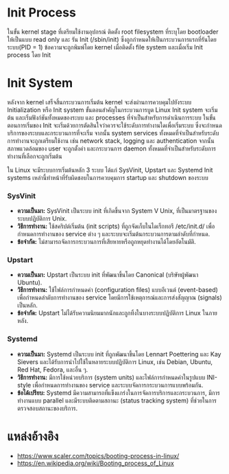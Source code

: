 # Init Process
ในขั้น kernel stage ที่เตรียมใช้งานอุปกรณ์ ติดตั้ง root filesystem ที่ระบุโดย bootloader ให้เป็นแบบ read only และ
รัน Init (/sbin/init) ซึ่งถูกกำหนดให้เป็นกระบวนการแรกที่รันโดยระบบ(PID = 1) ข้อความจะถูกพิมพ์โดย kernel เมื่อติดตั้ง
file system และเมื่อเริ่ม Init process โดย Init

# Init System
หลังจาก kernel เสร็จสิ้นกระบวนการเริ่มต้น kernel จะส่งผ่านการควบคุมไปยังระบบ Initialization หรือ Init system ขั้นตอนสำคัญในกระบวนการบูต Linux 
Init system จะเริ่มต้น และเริ่มฟังก์ชันทั้งหมดของระบบ และ processes ที่จำเป็นสำหรับการดำเนินการระบบ
ในขั้นตอนการเริ่มของ Init จะเริ่มด้วยการตัดสินใจว่าควรจะใช้ระดับการทำงานใดเพื่อเริ่มระบบ ซึ่งจะกำหนดบริการของระบบและกระบวนการที่จะเริ่ม 
จากนั้น system services ทั้งหมดที่จำเป็นสำหรับระดับการทำงานจะถูกเตรียมใช้งาน เช่น network stack, logging และ authentication
จากนั้นสภาพแวดล้อมของ user จะถูกตั้งค่า และกระบวนการ daemon ทั้งหมดที่จำเป็นสำหรับระดับการทำงานที่เลือกจะถูกเริ่มต้น

ใน Linux จะมีระบบการเริ่มต้นหลัก 3 ระบบ ได้แก่ SysVinit, Upstart และ Systemd 
Init systems เหล่านี้ทำหน้าที่รับผิดชอบในการควบคุมการ startup และ shutdown ของระบบ

### SysVinit
- **ความเป็นมา:** SysVinit เป็นระบบ init ที่เกิดขึ้นจาก System V Unix, ที่เป็นมาตรฐานของระบบปฏิบัติการ Unix.
- **วิธีการทำงาน:** ใช้สคริปต์เริ่มต้น (init scripts) ที่ถูกจัดเก็บในไดเร็กทอรี /etc/init.d/ เพื่อกำหนดการทำงานของ service ต่าง ๆ และระบบจะเริ่มต้นกระบวนการตามลำดับที่กำหนด.
- **ข้อจำกัด:** ไม่สามารถจัดการกระบวนการที่เสียหายหรือถูกหยุดทำงานได้โดยอัตโนมัติ.

### Upstart
- **ความเป็นมา:** Upstart เป็นระบบ init ที่พัฒนาขึ้นโดย Canonical (บริษัทผู้พัฒนา Ubuntu).
- **วิธีการทำงาน:** ใช้ไฟล์การกำหนดค่า (configuration files) แบบอีเวนต์ (event-based) เพื่อกำหนดลำดับการทำงานของ service โดยมีการใช้เหตุการณ์และการส่งสัญญาณ (signals) เป็นหลัก.
- **ข้อจำกัด:** Upstart ไม่ได้รับความนิยมมากนักและถูกทิ้งในบางระบบปฏิบัติการ Linux ในภายหลัง.

### Systemd
- **ความเป็นมา:** Systemd เป็นระบบ init ที่ถูกพัฒนาขึ้นโดย Lennart Poettering และ Kay Sievers และได้รับการนำไปใช้ในหลายระบบปฏิบัติการ Linux, เช่น Debian, Ubuntu, Red Hat, Fedora, และอื่น ๆ.
- **วิธีการทำงาน:** มีการใช้หน่วยบริการ (system units) และไฟล์การกำหนดค่าในรูปแบบ INI-style เพื่อกำหนดการทำงานของ service และระบบจัดการกระบวนการแบบพร้อมกัน.
- **ข้อได้เปรียบ:** Systemd มีความสามารถที่แข็งแกร่งในการจัดการบริการและกระบวนการ, มีการทำงานแบบ parallel และมีระบบติดตามสถานะ (status tracking system) ที่ช่วยในการตรวจสอบสถานะของบริการ.




# แหล่งอ้างอิง
- https://www.scaler.com/topics/booting-process-in-linux/
- https://en.wikipedia.org/wiki/Booting_process_of_Linux
